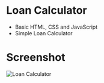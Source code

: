 # Loan Calculator
- Basic HTML, CSS and JavaScript
- Simple Loan Calculator

# Screenshot
![Loan Calculator](https://user-images.githubusercontent.com/23289982/172198037-e8508cfc-f9fb-4854-9acb-933236c14169.png)
